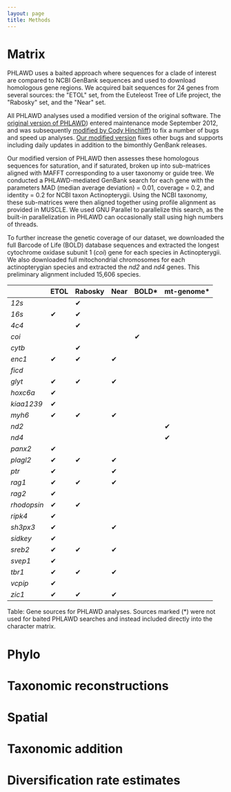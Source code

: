 ```yaml
---
layout: page
title: Methods
---
```


# Matrix

PHLAWD uses a baited approach where sequences for a clade of interest are compared to NCBI GenBank sequences and used to download homologous gene regions. We acquired bait sequences for 24 genes from several sources: the "ETOL" set, from the Euteleost Tree of Life project, the "Rabosky" set, and the "Near" set.

All PHLAWD analyses used a modified version of the original software. The [original version of PHLAWD](https://github.com/blackrim/phlawd)) entered maintenance mode September 2012, and was subsequently [modified by Cody Hinchliff](https://github.com/chinchliff/phlawd)) to fix a number of bugs and speed up analyses. [Our modified version](https://github.com/jonchang/phlawd) fixes other bugs and supports including daily updates in addition to the bimonthly GenBank releases.

Our modified version of PHLAWD then assesses these homologous sequences for saturation, and if saturated, broken up into sub-matrices aligned with MAFFT corresponding to a user taxonomy or guide tree. We conducted a PHLAWD-mediated GenBank search for each gene with the parameters MAD (median average deviation) = 0.01, coverage = 0.2, and identity = 0.2 for NCBI taxon Actinopterygii. Using the NCBI taxonomy, these sub-matrices were then aligned together using profile alignment as provided in MUSCLE. We used GNU Parallel to parallelize this search, as the built-in parallelization in PHLAWD can occasionally stall using high numbers of threads.

To further increase the genetic coverage of our dataset, we downloaded the full Barcode of Life (BOLD) database sequences and extracted the longest cytochrome oxidase subunit 1 (*coi*) gene for each species in Actinopterygii. We also downloaded full mitochondrial chromosomes for each actinopterygian species and extracted the *nd2* and *nd4* genes. This preliminary alignment included 15,606 species. 


|             | ETOL | Rabosky | Near | BOLD* | mt-genome* |
|-------------|------|---------|------|-------|------------|
| *12s*       |      | &#10004;     |      |       |            |
| *16s*       | &#10004;  | &#10004;     |      |       |            |
| *4c4*       |      | &#10004;     |      |       |            |
| *coi*       |      |         |      | &#10004;   |            |
| *cytb*      |      | &#10004;     |      |       |            |
| *enc1*      | &#10004;  | &#10004;     | &#10004;  |       |            |
| *ficd*      |      |         |      |       |            |
| *glyt*      | &#10004;  | &#10004;     | &#10004;  |       |            |
| *hoxc6a*    | &#10004;  |         |      |       |            |
| *kiaa1239*  | &#10004;  |         |      |       |            |
| *myh6*      | &#10004;  | &#10004;     | &#10004;  |       |            |
| *nd2*       |      |         |      |       | &#10004;        |
| *nd4*       |      |         |      |       | &#10004;        |
| *panx2*     | &#10004;  |         |      |       |            |
| *plagl2*    | &#10004;  | &#10004;     | &#10004;  |       |            |
| *ptr*       | &#10004;  |         | &#10004;  |       |            |
| *rag1*      | &#10004;  | &#10004;     | &#10004;  |       |            |
| *rag2*      | &#10004;  |         |      |       |            |
| *rhodopsin* | &#10004;  | &#10004;     |      |       |            |
| *ripk4*     | &#10004;  |         |      |       |            |
| *sh3px3*    | &#10004;  |         | &#10004;  |       |            |
| *sidkey*    | &#10004;  |         |      |       |            |
| *sreb2*     | &#10004;  | &#10004;     | &#10004;  |       |            |
| *svep1*     | &#10004;  |         |      |       |            |
| *tbr1*      | &#10004;  | &#10004;     | &#10004;  |       |            |
| *vcpip*     | &#10004;  |         |      |       |            |
| *zic1*      | &#10004;  | &#10004;     | &#10004;  |       |            |

Table: Gene sources for PHLAWD analyses. Sources marked (*) were not used for baited PHLAWD searches and instead included directly into the character matrix.


# Phylo

# Taxonomic reconstructions

# Spatial

# Taxonomic addition

# Diversification rate estimates


